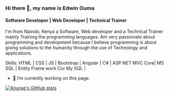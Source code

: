 ### Hi there 👋, my name is Edwin Ouma
#### Software Developer | Web Developer | Technical Trainer

I'm from Nairobi, Kenya a Software, Web developer and a Technical Trainer mainly Training the programming languages. Am very passionate about programming and development because I believe programming is about giving solutions to the humanity through the use of Technology and applications.

Skills: HTML | CSS | JS | Bootstrap | Angular | C# | ASP.NET MVC Core| MS SQL | Entity Frame work Cor My SQL |

- 🔭 I’m currently working on this page. 



[![Anurag's GitHub stats](https://github-readme-stats.vercel.app/api?username=Edouma)](https://github.com/anuraghazra/github-readme-stats)
